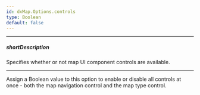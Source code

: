 ```yaml
---
id: dxMap.Options.controls
type: Boolean
default: false
---
```

---
##### shortDescription
Specifies whether or not map UI component controls are available.

---
Assign a Boolean value to this option to enable or disable all controls at once - both the map navigation control and the map type control.